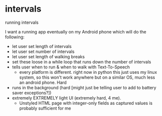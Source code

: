 # intervals
running intervals

I want a running app eventually on my Android phone which will do the following:
* let user set length of intervals
* let user set number of intervals
* let user set length of walking breaks
* set these loose in a while loop that runs down the number of intervals
* tells user when to run & when to walk with Text-To-Speech
  - every platform is different.  right now in python this just uses my linux system,
    so this won't work anywhere but on a similar OS, much less an android phone.  Hard
* runs in the background (hard [might just be telling user to add to battery saver exceptions?])
* extremely EXTREMELY light UI (extremely hard, 4 me).
  - Unstyled HTML page with integer-only fields as captured values is probably sufficient for me
